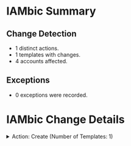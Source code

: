 # IAMbic Summary
## Change Detection
* 1 distinct actions.
* 1 templates with changes.
* 4 accounts affected.
## Exceptions
* 0 exceptions were recorded.

# IAMbic Change Details

<details>
<summary>Action: Create (Number of Templates: 1)</summary>
    <blockquote>
        <details>
        <summary>Template: base_s3_pii_deny.yaml (Number of Accounts: 4)</summary>
            <blockquote>
                <details>
                <summary>Account: iambic_test_org_account - (580605962305) (Number of Changes: 1)</summary>
                    <blockquote>
                        <table>
                            <thead>
                                <tr>
                                    <th>Resource ID</th>
                                    <th>Resource Type</th>
                                    <th>Change Type</th>
                                </tr>
                            </thead>
                            <tbody>
                                <tr>
                                    <td>deny-pii-access</td>
                                    <td>aws:iam:managed_policy:properties</td>
                                    <td>Create</td>
                                </tr>
                                </tbody>
                        </table>
                        </blockquote>
                </details>
                <details>
                <summary>Account: iambic_test_spoke_account_2 - (192455039954) (Number of Changes: 1)</summary>
                    <blockquote>
                        <table>
                            <thead>
                                <tr>
                                    <th>Resource ID</th>
                                    <th>Resource Type</th>
                                    <th>Change Type</th>
                                </tr>
                            </thead>
                            <tbody>
                                <tr>
                                    <td>deny-pii-access</td>
                                    <td>aws:iam:managed_policy:properties</td>
                                    <td>Create</td>
                                </tr>
                                </tbody>
                        </table>
                        </blockquote>
                </details>
                <details>
                <summary>Account: iambic_test_spoke_account_1 - (442632209887) (Number of Changes: 1)</summary>
                    <blockquote>
                        <table>
                            <thead>
                                <tr>
                                    <th>Resource ID</th>
                                    <th>Resource Type</th>
                                    <th>Change Type</th>
                                </tr>
                            </thead>
                            <tbody>
                                <tr>
                                    <td>deny-pii-access</td>
                                    <td>aws:iam:managed_policy:properties</td>
                                    <td>Create</td>
                                </tr>
                                </tbody>
                        </table>
                        </blockquote>
                </details>
                <details>
                <summary>Account: iambic_test_spoke_account_3 - (333972133479) (Number of Changes: 1)</summary>
                    <blockquote>
                        <table>
                            <thead>
                                <tr>
                                    <th>Resource ID</th>
                                    <th>Resource Type</th>
                                    <th>Change Type</th>
                                </tr>
                            </thead>
                            <tbody>
                                <tr>
                                    <td>deny-pii-access</td>
                                    <td>aws:iam:managed_policy:properties</td>
                                    <td>Create</td>
                                </tr>
                                </tbody>
                        </table>
                        </blockquote>
                </details>
                </blockquote>
        </details>
        </blockquote>
</details>

